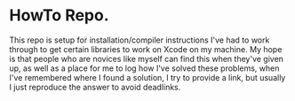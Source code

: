 # HowTo Repo.

This repo is setup for installation/compiler instructions I've had to work through to get certain libraries to work on Xcode on my machine. My hope is that people who are novices like myself can find this when they've given up, as well as a place for me to log how I've solved these problems, when I've remembered where I found a solution, I try to provide a link, but usually I just reproduce the answer to avoid deadlinks.
